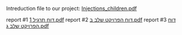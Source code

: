 Intreduction file to our project:
[Injections_children.pdf](https://github.com/LeaGolovenziz/Injections_DataBasesMiniProject/files/15344813/Injections_children.pdf)

report #1
[דוח תרגיל 1.pdf](https://github.com/LeaGolovenziz/Injections_DataBasesMiniProject/files/15448593/1.pdf)
report #2
[דוח הפרויקט שלב ב.pdf](https://github.com/user-attachments/files/15849425/default.pdf)
report #3
[דוח הפרויקט שלב ג.pdf](https://github.com/user-attachments/files/16118577/default.pdf)
